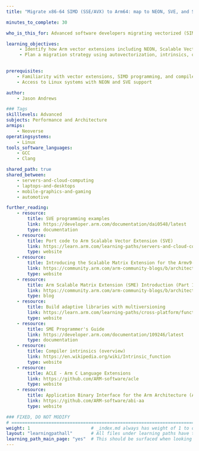 ```yaml
---
title: "Migrate x86-64 SIMD (SSE/AVX) to Arm64: map to NEON, SVE, and SME"

minutes_to_complete: 30

who_is_this_for: Advanced software developers migrating vectorized (SIMD) code from x86-64 to Arm64.

learning_objectives:
     - Identify how Arm vector extensions including NEON, Scalable Vector Extension (SVE), and Scalable Matrix Extension (SME) map to vector extensions from other architectures
     - Plan a migration strategy using autovectorization, intrinsics, or library substitution
   

prerequisites:
    - Familiarity with vector extensions, SIMD programming, and compiler intrinsics
    - Access to Linux systems with NEON and SVE support

author:
    - Jason Andrews

### Tags
skilllevels: Advanced
subjects: Performance and Architecture
armips:
    - Neoverse
operatingsystems:
    - Linux
tools_software_languages:
    - GCC
    - Clang

shared_path: true
shared_between:
    - servers-and-cloud-computing
    - laptops-and-desktops
    - mobile-graphics-and-gaming
    - automotive

further_reading:
    - resource:
        title: SVE programming examples
        link: https://developer.arm.com/documentation/dai0548/latest
        type: documentation
    - resource:
        title: Port code to Arm Scalable Vector Extension (SVE)
        link: https://learn.arm.com/learning-paths/servers-and-cloud-computing/sve
        type: website
    - resource:
        title: Introducing the Scalable Matrix Extension for the Armv9-A Architecture
        link: https://community.arm.com/arm-community-blogs/b/architectures-and-processors-blog/posts/scalable-matrix-extension-armv9-a-architecture
        type: website
    - resource:
        title: Arm Scalable Matrix Extension (SME) Introduction (Part 1)
        link: https://community.arm.com/arm-community-blogs/b/architectures-and-processors-blog/posts/arm-scalable-matrix-extension-introduction
        type: blog
    - resource:
        title: Build adaptive libraries with multiversioning
        link: https://learn.arm.com/learning-paths/cross-platform/function-multiversioning/
        type: website
    - resource:
        title: SME Programmer's Guide
        link: https://developer.arm.com/documentation/109246/latest
        type: documentation
    - resource:
        title: Compiler intrinsics (overview)
        link: https://en.wikipedia.org/wiki/Intrinsic_function
        type: website
    - resource:
        title: ACLE - Arm C Language Extensions
        link: https://github.com/ARM-software/acle
        type: website
    - resource:
        title: Application Binary Interface for the Arm Architecture (AAPCS64)
        link: https://github.com/ARM-software/abi-aa
        type: website

### FIXED, DO NOT MODIFY
# ================================================================================
weight: 1                       # _index.md always has weight of 1 to order correctly
layout: "learningpathall"       # All files under learning paths have this same wrapper
learning_path_main_page: "yes"  # This should be surfaced when looking for related content. Only set for _index.md of learning path content.
---
```


   

